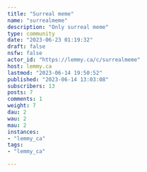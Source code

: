 ```yaml
---
title: "Surreal meme" 
name: "surrealmeme"
description: "Only surreal meme"
type: community
date: "2023-06-23 01:19:32"
draft: false
nsfw: false
actor_id: "https://lemmy.ca/c/surrealmeme"
host: lemmy.ca
lastmod: "2023-06-14 19:50:52"
published: "2023-06-14 13:03:08"
subscribers: 13
posts: 7
comments: 1
weight: 7
dau: 2
wau: 2
mau: 2
instances:
- "lemmy_ca"
tags: 
- "lemmy_ca"

---
```

